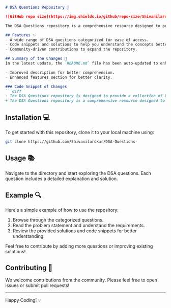 ```markdown
# DSA Questions Repository 🚀

![GitHub repo size](https://img.shields.io/github/repo-size/Shivanilarokar/DSA-Questions-) ![GitHub contributors](https://img.shields.io/github/contributors/Shivanilarokar/DSA-Questions-) ![GitHub issues](https://img.shields.io/github/issues/Shivanilarokar/DSA-Questions-)

The DSA Questions repository is a comprehensive resource designed to provide a collection of Data Structures and Algorithms (DSA) questions to help you enhance your coding skills and prepare for technical interviews. This repository is perfect for both beginners and experienced programmers looking to improve their understanding of DSA concepts.

## Features ✨
- A wide range of DSA questions categorized for ease of access.
- Code snippets and solutions to help you understand the concepts better.
- Community-driven contributions to expand the repository.

## Summary of the Changes 📜
In the latest update, the `README.md` file has been auto-updated to enhance clarity and readability. The changes include:

- Improved description for better comprehension.
- Enhanced features section for better clarity.

### Code Snippet of Changes
```diff
- The DSA Questions repository is designed to provide a collection of Data Structures and Algorithms (DSA) questions to help you enhance your coding skills and prepare for technical interviews.
+ The DSA Questions repository is a comprehensive resource designed to provide a collection of Data Structures and Algorithms (DSA) questions to help you enhance your coding skills and prepare for technical interviews.
```

## Installation 💻
To get started with this repository, clone it to your local machine using:
```bash
git clone https://github.com/Shivanilarokar/DSA-Questions-
```

## Usage 📚
Navigate to the directory and start exploring the DSA questions. Each question includes a detailed explanation and solution.

## Example 🔍
Here's a simple example of how to use the repository:

1. Browse through the categorized questions.
2. Read the problem statement and understand the requirements.
3. Review the provided solutions and code snippets for better understanding.

Feel free to contribute by adding more questions or improving existing solutions! 

## Contributing 🤝
We welcome contributions from the community. Please feel free to open issues or submit pull requests!

---

Happy Coding! 💡
```